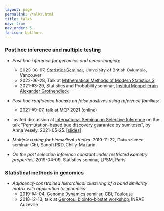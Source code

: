```yaml
---
layout: page
permalink: /talks.html
title: talks
nav: true
nav_order: 5
fa-icon: bullhorn
---
```


### Post hoc inference and multiple testing

* *Post hoc inference for genomics and neuro-imaging*:
  * 2023-06-07, [Statistics Seminar](https://www.stat.ubc.ca/post-hoc-inference-genomics-and-neuroimaging), University of British Columbia, Vancouver
  * 2022-06-28, Talk at [Mathematical Methods of Modern Statistics 3](https://conferences.cirm-math.fr/2554.htm)
  * 2021-03-29, Statistics and Probability seminar, [Institut Monpeliérain Alexander Grothendieck](https://imag.umontpellier.fr/)

* *Post hoc confidence bounds on false positives using reference families*:
  * 2021-09-07, talk at MCP 2021 ([online](https://www.mcp-conference.org/online-sessions/))

* Invited discussion at [International Seminar on Selective Inference](https://sites.google.com/view/selective-inference-seminar/home) on the talk "Permutation-based true discovery guarantee by sum tests", by Anna Vesely. 2021-05-25. [[slides](assets/pdf/slides/Neuvial_2021-02-25_ISSI-discussion.pdf)]

* *Multiple testing for biomedical studies*. 2019-11-22, Data science seminar (3h), Sanofi R&D, Chilly-Mazarin

* *On the post selection inference constant under restricted isometry properties*. 2019-04-09, Statistics seminar, LPSM, Paris

### Statistical methods in genomics

* *Adjacency-constrained hierarchical clustering of a band similarity matrix with application to genomics*:
  - 2019-04-04, [Genome Dynamics seminar](https://cbi-toulouse.fr/eng/dynamiques-du-genome), CBI, Toulouse
  - 2018-12-13, talk at [Génotoul bioinfo-biostat workshop](https://bioinfo-biostat.sciencesconf.org/), INRAE Auzeville



